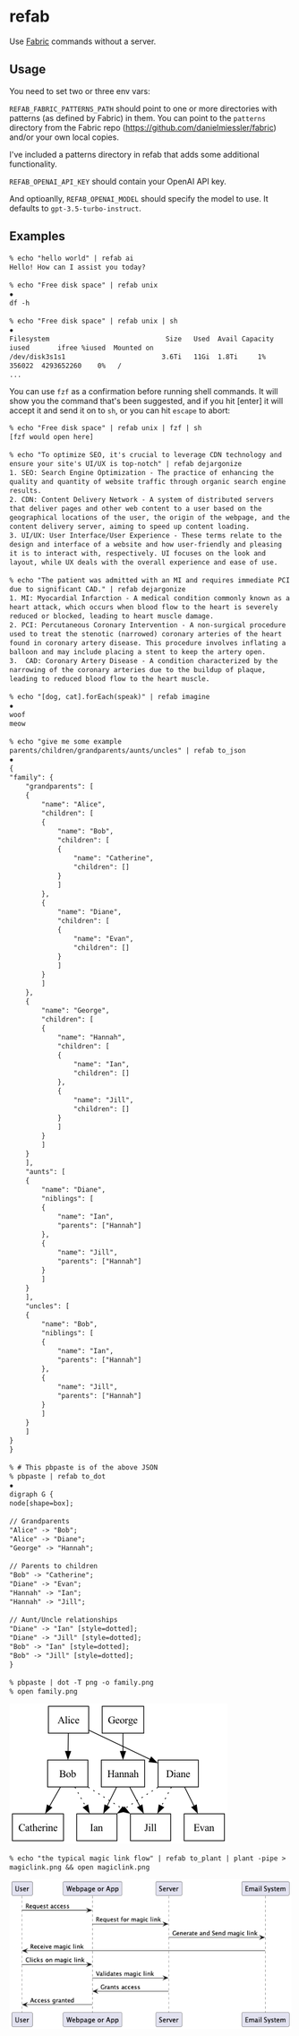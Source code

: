 # refab

Use [Fabric](https://github.com/danielmiessler/fabric) commands without a server.

## Usage

You need to set two or three env vars:

`REFAB_FABRIC_PATTERNS_PATH` should point to one or more directories with patterns (as defined by Fabric) in them.  You can point to the `patterns` directory from the Fabric repo (https://github.com/danielmiessler/fabric) and/or your own local copies.

I've included a patterns directory in refab that adds some additional functionality.

`REFAB_OPENAI_API_KEY` should contain your OpenAI API key.

And optioanlly, `REFAB_OPENAI_MODEL` should specify the model to use.  It defaults to `gpt-3.5-turbo-instruct`.

## Examples

    % echo "hello world" | refab ai
    Hello! How can I assist you today?

    % echo "Free disk space" | refab unix                                                                            ✹
    df -h

    % echo "Free disk space" | refab unix | sh                                                                        ✹
    Filesystem                             Size   Used  Avail Capacity iused       ifree %iused  Mounted on
    /dev/disk3s1s1                        3.6Ti   11Gi  1.8Ti     1%  356022  4293652260    0%   /
    ...

You can use `fzf` as a confirmation before running shell commands.  It will show you the command that's been suggested, and if you hit [enter] it will accept it and send it on to `sh`, or you can hit `escape` to abort:

    % echo "Free disk space" | refab unix | fzf | sh
    [fzf would open here]

    % echo "To optimize SEO, it's crucial to leverage CDN technology and ensure your site's UI/UX is top-notch" | refab dejargonize
    1. SEO: Search Engine Optimization - The practice of enhancing the quality and quantity of website traffic through organic search engine results.
    2. CDN: Content Delivery Network - A system of distributed servers that deliver pages and other web content to a user based on the geographical locations of the user, the origin of the webpage, and the content delivery server, aiming to speed up content loading.
    3. UI/UX: User Interface/User Experience - These terms relate to the design and interface of a website and how user-friendly and pleasing it is to interact with, respectively. UI focuses on the look and layout, while UX deals with the overall experience and ease of use.

    % echo "The patient was admitted with an MI and requires immediate PCI due to significant CAD." | refab dejargonize
    1. MI: Myocardial Infarction - A medical condition commonly known as a heart attack, which occurs when blood flow to the heart is severely reduced or blocked, leading to heart muscle damage.
    2. PCI: Percutaneous Coronary Intervention - A non-surgical procedure used to treat the stenotic (narrowed) coronary arteries of the heart found in coronary artery disease. This procedure involves inflating a balloon and may include placing a stent to keep the artery open.
    3.  CAD: Coronary Artery Disease - A condition characterized by the narrowing of the coronary arteries due to the buildup of plaque, leading to reduced blood flow to the heart muscle.

    % echo "[dog, cat].forEach(speak)" | refab imagine                                                               ✹
    woof
    meow

    % echo "give me some example parents/children/grandparents/aunts/uncles" | refab to_json                         ✹
    {
    "family": {
        "grandparents": [
        {
            "name": "Alice",
            "children": [
            {
                "name": "Bob",
                "children": [
                {
                    "name": "Catherine",
                    "children": []
                }
                ]
            },
            {
                "name": "Diane",
                "children": [
                {
                    "name": "Evan",
                    "children": []
                }
                ]
            }
            ]
        },
        {
            "name": "George",
            "children": [
            {
                "name": "Hannah",
                "children": [
                {
                    "name": "Ian",
                    "children": []
                },
                {
                    "name": "Jill",
                    "children": []
                }
                ]
            }
            ]
        }
        ],
        "aunts": [
        {
            "name": "Diane",
            "niblings": [
            {
                "name": "Ian",
                "parents": ["Hannah"]
            },
            {
                "name": "Jill",
                "parents": ["Hannah"]
            }
            ]
        }
        ],
        "uncles": [
        {
            "name": "Bob",
            "niblings": [
            {
                "name": "Ian",
                "parents": ["Hannah"]
            },
            {
                "name": "Jill",
                "parents": ["Hannah"]
            }
            ]
        }
        ]
    }
    }

    % # This pbpaste is of the above JSON
    % pbpaste | refab to_dot                                                                                         ✹
    digraph G {
    node[shape=box];

    // Grandparents
    "Alice" -> "Bob";
    "Alice" -> "Diane";
    "George" -> "Hannah";

    // Parents to children
    "Bob" -> "Catherine";
    "Diane" -> "Evan";
    "Hannah" -> "Ian";
    "Hannah" -> "Jill";

    // Aunt/Uncle relationships
    "Diane" -> "Ian" [style=dotted];
    "Diane" -> "Jill" [style=dotted];
    "Bob" -> "Ian" [style=dotted];
    "Bob" -> "Jill" [style=dotted];
    }

    % pbpaste | dot -T png -o family.png
    % open family.png

![A family tree rendered by graphviz](assets/family.png)

    % echo "the typical magic link flow" | refab to_plant | plant -pipe > magiclink.png && open magiclink.png

![The magic link flow from PlantUML](assets/magiclink.png)
